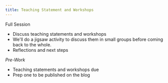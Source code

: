 ```yaml
---
title: Teaching Statement and Workshops
---
```


Full Session
* Discuss teaching statements and workshops
* We'll do a jigsaw activity to discuss them in small groups before coming back to the whole.
* Reflections and next steps

*Pre-Work*
* Teaching statements and workshops due
* Prep one to be published on the blog
